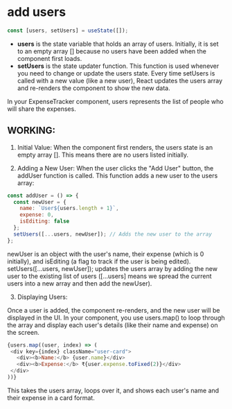 # add users

```javascript
const [users, setUsers] = useState([]);
```

- **users** is the state variable that holds an array of users. Initially, it is set to an empty array [] because no users have been added when the component first loads.
- **setUsers** is the state updater function. This function is used whenever you need to change or update the users state. Every time setUsers is called with a new value (like a new user), React updates the users array and re-renders the component to show the new data.

In your ExpenseTracker component, users represents the list of people who will share the expenses.

## WORKING:

1. Initial Value: When the component first renders, the users state is an empty array []. This means there are no users listed initially.

2. Adding a New User: When the user clicks the "Add User" button, the addUser function is called. This function adds a new user to the users array:

  ```javascript
  const addUser = () => {
    const newUser = {
      name: `User${users.length + 1}`,
      expense: 0,
      isEditing: false
    };
    setUsers([...users, newUser]); // Adds the new user to the array
  };
  ```
  
  newUser is an object with the user's name, their expense (which is 0 initially), and isEditing (a flag to track if the user is being edited).
  setUsers([...users, newUser]); updates the users array by adding the new user to the existing list of users ([...users] means we spread the current users into a new array and then add the newUser).

3. Displaying Users:

  Once a user is added, the component re-renders, and the new user will be displayed in the UI.
  In your component, you use users.map() to loop through the array and display each user's details (like their name and expense) on the screen.

   ```javascript
  {users.map((user, index) => (
    <div key={index} className="user-card">
      <div><b>Name:</b> {user.name}</div>
      <div><b>Expense:</b> ₹{user.expense.toFixed(2)}</div>
    </div>
  ))}
  ```
  
  This takes the users array, loops over it, and shows each user's name and their expense in a card format.
